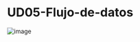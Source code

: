 # UD05-Flujo-de-datos

![image](https://user-images.githubusercontent.com/47026018/161970053-2f8528dc-9a70-4864-8695-60b7a7239ffa.png)
